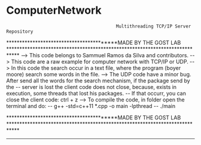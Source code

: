 # ComputerNetwork
                                             Multithreading TCP/IP Server Repository
*****************************************MADE BY THE GOST LAB ****************************************************************************
--> This code belongs to Sammuel Ramos da Silva and contributors.
--> This code are a raw example for computer network with TCP/IP or UDP.
--> In this code the search occur in a text file, where the program (boyer moore) search some words in the file.
--> The UDP code have a minor bug. After send all the words for the search mechanism, if the package send by the 
    -- server is lost the client code does not close, because, exists in execution, some threads that lost his packages.
    -- If that occurr, you can close the client code: ctrl + z
--> To compile the code, in folder open the terminal and do:
    -- g++ -std=c++11 *.cpp -o  main -lpthread
    -- ./main

*****************************************MADE BY THE GOST LAB ****************************************************************************
******************************************************************************************************************************************
